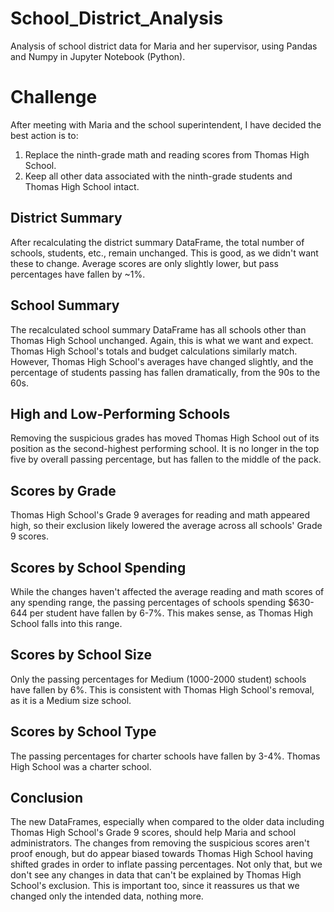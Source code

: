# School_District_Analysis

Analysis of school district data for Maria and her supervisor, using Pandas and Numpy in Jupyter Notebook (Python).

# Challenge

After meeting with Maria and the school superintendent, I have decided the best action is to:
  1. Replace the ninth-grade math and reading scores from Thomas High School.
  2. Keep all other data associated with the ninth-grade students and Thomas High School intact.
  
## District Summary

After recalculating the district summary DataFrame, the total number of schools, students, etc., remain unchanged. This is good, as we didn't want these to change. Average scores are only slightly lower, but pass percentages have fallen by ~1%.

## School Summary

The recalculated school summary DataFrame has all schools other than Thomas High School unchanged. Again, this is what we want and expect. Thomas High School's totals and budget calculations similarly match. However, Thomas High School's averages have changed slightly, and the percentage of students passing has fallen dramatically, from the 90s to the 60s.

## High and Low-Performing Schools

Removing the suspicious grades has moved Thomas High School out of its position as the second-highest performing school. It is no longer in the top five by overall passing percentage, but has fallen to the middle of the pack.

## Scores by Grade

Thomas High School's Grade 9 averages for reading and math appeared high, so their exclusion likely lowered the average across all schools' Grade 9 scores.

## Scores by School Spending

While the changes haven't affected the average reading and math scores of any spending range, the passing percentages of schools spending $630-644 per student have fallen by 6-7%. This makes sense, as Thomas High School falls into this range.

## Scores by School Size

Only the passing percentages for Medium (1000-2000 student) schools have fallen by 6%. This is consistent with Thomas High School's removal, as it is a Medium size school.

## Scores by School Type

The passing percentages for charter schools have fallen by 3-4%. Thomas High School was a charter school.

## Conclusion

The new DataFrames, especially when compared to the older data including Thomas High School's Grade 9 scores, should help Maria and school administrators. The changes from removing the suspicious scores aren't proof enough, but do appear biased towards Thomas High School having shifted grades in order to inflate passing percentages. Not only that, but we don't see any changes in data that can't be explained by Thomas High School's exclusion. This is important too, since it reassures us that we changed only the intended data, nothing more.
